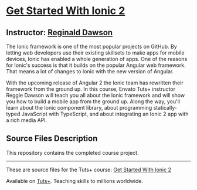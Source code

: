 # [Get Started With Ionic 2][published url]
## Instructor: [Reginald Dawson][instructor url]


The Ionic framework is one of the most popular projects on GitHub. By letting web developers use their existing skillsets to make apps for mobile devices, Ionic has enabled a whole generation of apps. One of the reasons for Ionic's success is that it builds on the popular Angular web framework. That means a lot of changes to Ionic with the new version of Angular.

With the upcoming release of Angular 2 the Ionic team has rewritten their framework from the ground up. In this course, Envato Tuts+ instructor Reggie Dawson will teach you all about the Ionic framework and will show you how to build a mobile app from the ground up. Along the way, you'll learn about the Ionic component library, about programming statically-typed JavaScript with TypeScript, and about integrating an Ionic 2 app with a rich media API.


## Source Files Description

This repository contains the completed course project.

------

These are source files for the Tuts+ course: [Get Started With Ionic 2][published url]

Available on [Tuts+](https://tutsplus.com). Teaching skills to millions worldwide.

[published url]: https://code.tutsplus.com/courses/get-started-with-ionic-2
[instructor url]: https://tutsplus.com/authors/reginald-dawson
